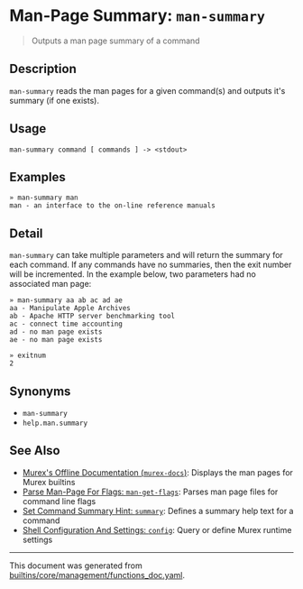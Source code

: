 # Man-Page Summary: `man-summary`

> Outputs a man page summary of a command

## Description

`man-summary` reads the man pages for a given command(s) and outputs it's
summary (if one exists).

## Usage

```
man-summary command [ commands ] -> <stdout>
```

## Examples

```
» man-summary man 
man - an interface to the on-line reference manuals
```

## Detail

`man-summary` can take multiple parameters and will return the summary for each
command. If any commands have no summaries, then the exit number will be
incremented. In the example below, two parameters had no associated man page:

```
» man-summary aa ab ac ad ae
aa - Manipulate Apple Archives
ab - Apache HTTP server benchmarking tool
ac - connect time accounting
ad - no man page exists
ae - no man page exists

» exitnum
2
```

## Synonyms

* `man-summary`
* `help.man.summary`


## See Also

* [Murex's Offline Documentation (`murex-docs`)](../commands/murex-docs.md):
  Displays the man pages for Murex builtins
* [Parse Man-Page For Flags: `man-get-flags`](../commands/man-get-flags.md):
  Parses man page files for command line flags 
* [Set Command Summary Hint: `summary`](../commands/summary.md):
  Defines a summary help text for a command
* [Shell Configuration And Settings: `config`](../commands/config.md):
  Query or define Murex runtime settings

<hr/>

This document was generated from [builtins/core/management/functions_doc.yaml](https://github.com/lmorg/murex/blob/master/builtins/core/management/functions_doc.yaml).